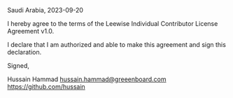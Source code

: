 Saudi Arabia, 2023-09-20

I hereby agree to the terms of the Leewise Individual Contributor License
Agreement v1.0.

I declare that I am authorized and able to make this agreement and sign this
declaration. 

Signed,

Hussain Hammad hussain.hammad@greeenboard.com https://github.com/hussain
